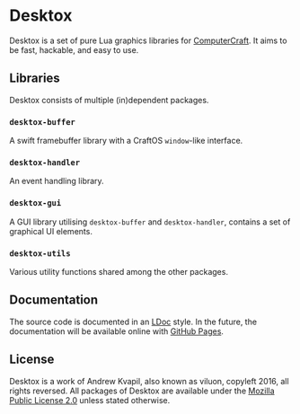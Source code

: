 
# Desktox
Desktox is a set of pure Lua graphics libraries for [ComputerCraft](http://computercraft.info). It aims to be fast, hackable, and easy to use.

## Libraries
Desktox consists of multiple (in)dependent packages.

### `desktox-buffer`
A swift framebuffer library with a CraftOS `window`-like interface.

### `desktox-handler`
An event handling library.

### `desktox-gui`
A GUI library utilising `desktox-buffer` and `desktox-handler`, contains a set of graphical UI elements.

### `desktox-utils`
Various utility functions shared among the other packages.

## Documentation
The source code is documented in an [LDoc](https://github.com/stevedonovan/LDoc/) style. In the future, the documentation will be available online with [GitHub Pages](https://pages.github.com).

## License
Desktox is a work of Andrew Kvapil, also known as viluon, copyleft 2016, all rights reversed. All packages of Desktox are available under the [Mozilla Public License 2.0](https://www.mozilla.org/en-US/MPL/2.0/) unless stated otherwise.

